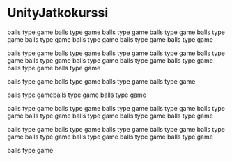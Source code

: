 # UnityJatkokurssi
balls type game
balls type game
balls type game
balls type game
balls type game
balls type game
balls type game
balls type game
balls type game

balls type game
balls type game
balls type game
balls type game
balls type game
balls type game
balls type game
balls type game
balls type game
balls type game
balls type game

balls type game
balls type game
balls type game
balls type game

balls type gameballs type game
balls type game

balls type game
balls type game
balls type game
balls type game
balls type game
balls type game
balls type game
balls type game
balls type game

balls type game
balls type game
balls type game
balls type game
balls type game
balls type game
balls type game
balls type game
balls type game

balls type game

